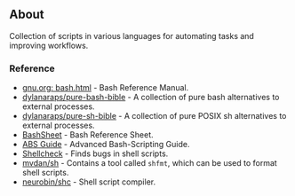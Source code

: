 ## About
 Collection of scripts in various languages for automating tasks and improving workflows.

### Reference
- [gnu.org: bash.html](https://www.gnu.org/software/bash/manual/bash.html) - Bash Reference Manual.
- [dylanaraps/pure-bash-bible](https://github.com/dylanaraps/pure-bash-bible) - A collection of pure bash alternatives to external processes.
- [dylanaraps/pure-sh-bible](https://github.com/dylanaraps/pure-sh-bible) - A collection of pure POSIX sh alternatives to external processes.
- [BashSheet](http://mywiki.wooledge.org/BashSheet) - Bash Reference Sheet.
- [ABS Guide](https://tldp.org/LDP/abs/html/abs-guide.html) - Advanced Bash-Scripting Guide.
- [Shellcheck](https://www.shellcheck.net) - Finds bugs in shell scripts.
- [mvdan/sh](https://github.com/mvdan/sh) - Contains a tool called `shfmt`, which can be used to format shell scripts.
- [neurobin/shc](https://github.com/neurobin/shc) -  Shell script compiler.
